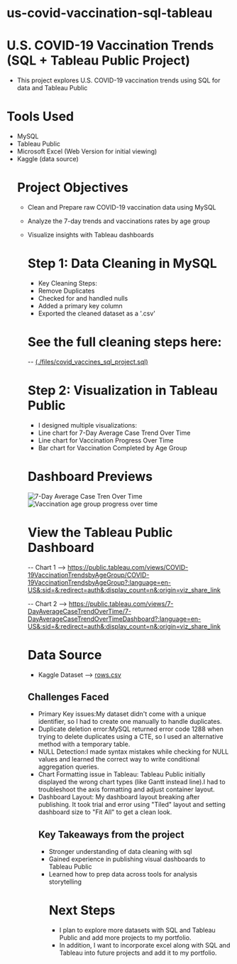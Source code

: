 # us-covid-vaccination-sql-tableau
# U.S. COVID-19 Vaccination Trends (SQL + Tableau Public Project)
- This project explores U.S. COVID-19 vaccination trends using SQL for data and Tableau Public
# Tools Used
- MySQL
- Tableau Public
- Microsoft Excel (Web Version for initial viewing)
- Kaggle (data source)
  # Project Objectives
  - Clean and Prepare raw COVID-19 vaccination data using MySQL
  - Analyze the 7-day trends and vaccinations rates by age group
  - Visualize insights with Tableau dashboards
    # Step 1: Data Cleaning in MySQL
    - Key Cleaning Steps:
    - Remove Duplicates
    - Checked for and handled nulls
    - Added a primary key column
    - Exported the cleaned dataset as a '.csv'
    # See the full cleaning steps here:
    -- [(./files/covid_vaccines_sql_project.sql)](https://github.com/JElie97/us-covid-vaccination-sql-tableau/blob/main/covid%20vaccines%20sql%20project.sql)
    # Step 2: Visualization in Tableau Public
    - I designed multiple visualizations:
    - Line chart for 7-Day Average Case Trend Over Time
    - Line chart for Vaccination Progress Over Time
    - Bar chart for Vaccination Completed by Age Group
    # Dashboard Previews
    ![7-Day Average Case Tren Over Time](https://github.com/user-attachments/assets/6e21dfcb-546a-4ca5-b9a1-a658ee624f4b)
    ![Vaccination age group   progress over time](https://github.com/user-attachments/assets/021deeda-3965-4734-8a6f-dca0c6d209e2)


      # View the Tableau Public Dashboard 
      -- Chart 1 --> https://public.tableau.com/views/COVID-19VaccinationTrendsbyAgeGroup/COVID-19VaccinationTrendsbyAgeGroup?:language=en-US&:sid=&:redirect=auth&:display_count=n&:origin=viz_share_link
      
      -- Chart 2 --> https://public.tableau.com/views/7-DayAverageCaseTrendOverTime/7-DayAverageCaseTrendOverTimeDashboard?:language=en-US&:sid=&:redirect=auth&:display_count=n&:origin=viz_share_link
      
      # Data Source
      - Kaggle Dataset --> [rows.csv](https://github.com/user-attachments/files/20217226/rows.csv)
      ## Challenges Faced
      - Primary Key issues:My dataset didn't come with a unique identifier, so I had to create one manually to handle duplicates.
      - Duplicate deletion error:MySQL returned error code 1288 when trying to delete duplicates using a CTE, so I used an alternative method with a temporary table.
      - NULL Detection:I made syntax mistakes while checking for NULL values and learned the correct way to write conditional aggregation queries.
      - Chart Formatting issue in Tableau: Tableau Public initially displayed the wrong chart types (like Gantt instead line).I had to troubleshoot the axis formatting and adjust container layout.
      - Dashboard Layout: My dashboard layout breaking after publishing. It took trial and error using "Tiled" layout and setting dashboard size to "Fit All" to get a clean look.
        ## Key Takeaways from the project
        - Stronger understanding of data cleaning with sql
        - Gained experience in publishing visual dashboards to Tableau Public
        - Learned how to prep data across tools for analysis storytelling
          # Next Steps
          - I plan to explore more datasets with SQL and Tableau Public and add more projects to my portfolio.
          - In addition, I want to incorporate excel along with SQL and Tableau into future projects and add it to my portfolio.
